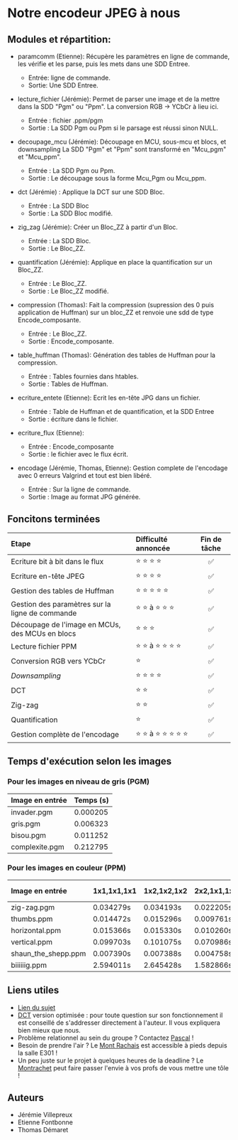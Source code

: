 # Notre encodeur JPEG à nous

## Modules et répartition:
- paramcomm (Etienne):
    Récupère les paramètres en ligne de commande, les vérifie et les parse,
    puis les mets dans une SDD Entree.
    - Entrée: ligne de commande.
    - Sortie: Une SDD Entree.
- lecture_fichier (Jérémie):
    Permet de parser une image et de la mettre dans la SDD "Pgm" ou "Ppm". 
    La conversion RGB -> YCbCr à lieu ici.
    - Entrée : fichier .ppm/pgm
    - Sortie : La SDD Pgm ou Ppm si le parsage est réussi sinon NULL.
- decoupage_mcu (Jérémie):
    Découpage en MCU, sous-mcu et blocs, et downsampling La SDD "Pgm" et "Ppm" sont transformé 
    en "Mcu_pgm" et "Mcu_ppm".   
    - Entrée : La SDD Pgm ou Ppm.
    - Sortie : Le découpage sous la forme Mcu_Pgm ou Mcu_ppm.
- dct (Jérémie) :
    Applique la DCT sur une SDD Bloc.
    - Entrée : La SDD Bloc
    - Sortie : La SDD Bloc modifié.
- zig_zag (Jérémie):
    Créer un Bloc_ZZ à partir d'un Bloc.
    - Entrée : La SDD Bloc.
    - Sortie : Le Bloc_ZZ.
- quantification (Jérémie):
    Applique en place la quantification sur un Bloc_ZZ.
    - Entrée : Le Bloc_ZZ.
    - Sortie : Le Bloc_ZZ modifié.
- compression (Thomas):
    Fait la compression (supression des 0 puis application de Huffman) sur un bloc_ZZ et renvoie 
    une sdd de type Encode_composante.
    - Entrée : Le Bloc_ZZ.
    - Sortie : Encode_composante.
- table_huffman (Thomas):
    Génération des tables de Huffman pour la compression.
    - Entrée : Tables fournies dans htables.
    - Sortie : Tables de Huffman.

- ecriture_entete (Etienne):
    Ecrit les en-tête JPG dans un fichier.
    - Entrée : Table de Huffman et de quantification, et la SDD Entree 
    - Sortie : écriture dans le fichier.

- ecriture_flux (Etienne):
    - Entrée : Encode_composante
    - Sortie : le fichier avec le flux écrit.
  
- encodage (Jérémie, Thomas, Etienne):
    Gestion complete de l'encodage avec 0 erreurs Valgrind et tout est bien libéré.
    - Entrée : Sur la ligne de commande.
    - Sortie : Image au format JPG générée.


## Foncitons terminées

| Etape  | Difficulté annoncée         | Fin de tâche |
| :--------------- |:---------------| :-----:|
| Ecriture bit à bit dans le flux  |:star: :star: :star: :star:| :white_check_mark: |
| Ecriture en-tête JPEG  |:star: :star: :star: :star:| :white_check_mark: |
| Gestion des tables de Huffman  |:star: :star: :star: :star: :star:| :white_check_mark: |
| Gestion des paramètres sur la ligne de commande  |:star: :star: à :star: :star: :star:| :white_check_mark: |
| Découpage de l'image en MCUs, des MCUs en blocs  |:star: :star: :star: | :white_check_mark: |
| Lecture fichier PPM |:star: :star: à :star: :star: :star: :star:| :white_check_mark: |
| Conversion RGB vers YCbCr  |:star:| :white_check_mark: |
| *Downsampling*  |:star: :star: :star: :star:| :white_check_mark: |
| DCT  | :star: :star:| :white_check_mark: |
| Zig-zag |:star: :star:| :white_check_mark: |
| Quantification | :star:| :white_check_mark: |
| Gestion complète de l'encodage | :star: :star: à :star: :star: :star: :star: :star:| :white_check_mark: |


## Temps d'exécution selon les images 

### Pour les images en niveau de gris (PGM)

| Image en entrée  | Temps (s) |
| :--------------- |:---------------|
| invader.pgm  | 0.000205 |
| gris.pgm  | 0.006323 | 
| bisou.pgm  | 0.011252 | 
| complexite.pgm  | 0.212795 | 


### Pour les images en couleur (PPM)

| Image en entrée     | 1x1,1x1,1x1 | 1x2,1x2,1x2 | 2x2,1x1,1x1 | 2x2, 1x2, 1x2 |
| :---------------    | :-----      | :-----      | :-----      | :-----        | 
| zig-zag.pgm         | 0.034279s   | 0.034193s   | 0.022205s   | 0.027998s     |
| thumbs.ppm          | 0.014472s   | 0.015296s   | 0.009761s   | 0.011301s     |
| horizontal.ppm      | 0.015366s   | 0.015330s   | 0.010260s   | 0.010996s     |
| vertical.ppm        | 0.099703s   | 0.101075s   | 0.070986s   | 0.078075s     |
| shaun_the_shepp.ppm | 0.007390s   | 0.007388s   | 0.004758s   | 0.006568s     | 
| biiiiiig.ppm        | 2.594011s   | 2.645428s   | 1.582866s   | 1.966817s     |


## Liens utiles
- [Lien du sujet](https://formationc.pages.ensimag.fr/projet/jpeg/jpeg/)
- [DCT](https://codereview.stackexchange.com/questions/265527/faster-aan-algorithm-for-calculating-discrete-cosine-transform) version optimisée : pour toute question sur son fonctionnement il est conseillé de s'addresser directement à l'auteur. Il vous expliquera bien mieux que nous.
- Problème relationnel au sein du groupe ? Contactez [Pascal](https://fr.wikipedia.org/wiki/Pascal,_le_grand_fr%C3%A8re) !
- Besoin de prendre l'air ? Le [Mont Rachais](https://fr.wikipedia.org/wiki/Mont_Rachais) est accessible à pieds depuis la salle E301 !
- Un peu juste sur le projet à quelques heures de la deadline ? Le [Montrachet](https://www.vinatis.com/achat-vin-puligny-montrachet) peut faire passer l'envie à vos profs de vous mettre une tôle !

## Auteurs
- Jérémie Villepreux
- Etienne Fontbonne
- Thomas Démaret
